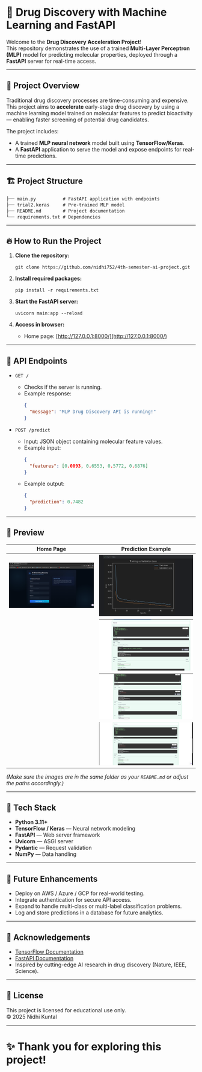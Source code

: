 # 🚀 Drug Discovery with Machine Learning and FastAPI

Welcome to the **Drug Discovery Acceleration Project**!  
This repository demonstrates the use of a trained **Multi-Layer Perceptron (MLP)** model for predicting molecular properties, deployed through a **FastAPI** server for real-time access.

---

## 🧠 Project Overview

Traditional drug discovery processes are time-consuming and expensive.  
This project aims to **accelerate** early-stage drug discovery by using a machine learning model trained on molecular features to predict bioactivity — enabling faster screening of potential drug candidates.

The project includes:
- A trained **MLP neural network** model built using **TensorFlow/Keras**.
- A **FastAPI** application to serve the model and expose endpoints for real-time predictions.

---

## 🏗️ Project Structure

```
├── main.py          # FastAPI application with endpoints
├── trial2.keras     # Pre-trained MLP model
├── README.md        # Project documentation
└── requirements.txt # Dependencies
```

---

## 🔥 How to Run the Project

1. **Clone the repository:**
   ```
   git clone https://github.com/nidhi752/4th-semester-ai-project.git
   ```

2. **Install required packages:**
   ```
   pip install -r requirements.txt
   ```

3. **Start the FastAPI server:**
   ```
   uvicorn main:app --reload
   ```

4. **Access in browser:**
   - Home page: [http://127.0.0.1:8000/](http://127.0.0.1:8000/)

---

## 🌟 API Endpoints

- `GET /`
  - Checks if the server is running.
  - Example response:
    ```json
    {
      "message": "MLP Drug Discovery API is running!"
    }
    ```

- `POST /predict`
  - Input: JSON object containing molecular feature values.
  - Example input:
    ```json
    {
      "features": [0.0093, 0.6553, 0.5772, 0.6876]
    }
    ```
  - Example output:
    ```json
    {
      "prediction": 0.7482
    }
    ```

---

## 📸 Preview

| Home Page | Prediction Example |
|:---------:|:------------------:|
| ![Home Screenshot](5th.png) | ![Prediction Screenshot 1](1st.png) |
|  | ![Prediction Screenshot 2](2nd.png) |
|  | ![Prediction Screenshot 3](3rd.png) |
|  | ![Prediction Screenshot 4](4th.png) |

*(Make sure the images are in the same folder as your `README.md` or adjust the paths accordingly.)*

---

## 🧩 Tech Stack

- **Python 3.11+**
- **TensorFlow / Keras** — Neural network modeling
- **FastAPI** — Web server framework
- **Uvicorn** — ASGI server
- **Pydantic** — Request validation
- **NumPy** — Data handling

---

## 🚀 Future Enhancements

- Deploy on AWS / Azure / GCP for real-world testing.
- Integrate authentication for secure API access.
- Expand to handle multi-class or multi-label classification problems.
- Log and store predictions in a database for future analytics.

---

## 🙌 Acknowledgements

- [TensorFlow Documentation](https://www.tensorflow.org/)
- [FastAPI Documentation](https://fastapi.tiangolo.com/)
- Inspired by cutting-edge AI research in drug discovery (Nature, IEEE, Science).

---

## 📜 License

This project is licensed for educational use only.  
© 2025 Nidhi Kuntal

---

# ✨ Thank you for exploring this project!

